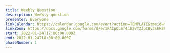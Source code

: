 ```yaml
---
title: Weekly Question
description: Weekly question
presenter: Everyone
linkCalendar: https://calendar.google.com/event?action=TEMPLATE&tmeid=M2I0NGwxc3YwaDhhcThqa25xcWJsNGZ2MGhfMjAyMjAxMjRUMTcwMDAwWiBsZXN5YUBlbnZpc2lvbm1hbmFnZW1lbnQuY29t&tmsrc=lesya%40envisionmanagement.com&scp=ALL
linkZoom: https://docs.google.com/forms/d/e/1FAIpQLSf4iK2VTZJpC0v3shH8Pauwdzzk4yoB2DT285wn-fM4H6w8cQ/viewform?usp=sf_link
start: 2022-01-24T17:00:00.000Z
end: 2022-01-24T18:00:00.000Z
phaseNumber: 1
---
```

